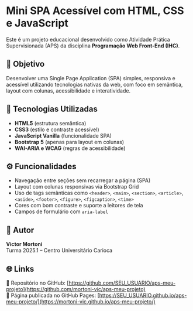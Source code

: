 # Mini SPA Acessível com HTML, CSS e JavaScript

Este é um projeto educacional desenvolvido como Atividade Prática Supervisionada (APS) da disciplina **Programação Web Front-End (IHC)**.

## 🎯 Objetivo
Desenvolver uma Single Page Application (SPA) simples, responsiva e acessível utilizando tecnologias nativas da web, com foco em semântica, layout com colunas, acessibilidade e interatividade.

## 🚀 Tecnologias Utilizadas
- **HTML5** (estrutura semântica)
- **CSS3** (estilo e contraste acessível)
- **JavaScript Vanilla** (funcionalidade SPA)
- **Bootstrap 5** (apenas para layout em colunas)
- **WAI-ARIA e WCAG** (regras de acessibilidade)

## ⚙️ Funcionalidades
- Navegação entre seções sem recarregar a página (SPA)
- Layout com colunas responsivas via Bootstrap Grid
- Uso de tags semânticas como `<header>`, `<main>`, `<section>`, `<article>`, `<aside>`, `<footer>`, `<figure>`, `<figcaption>`, `<time>`
- Cores com bom contraste e suporte a leitores de tela
- Campos de formulário com `aria-label`

## 👤 Autor
**Victor Mortoni**  
Turma 2025.1 – Centro Universitário Carioca

## 🌐 Links
🔗 Repositório no GitHub: [https://github.com/SEU_USUARIO/aps-meu-projeto](https://github.com/mortoni-vic/aps-meu-projeto)  
🔗 Página publicada no GitHub Pages: [https://SEU_USUARIO.github.io/aps-meu-projeto/](https://mortoni-vic.github.io/aps-meu-projeto/)

